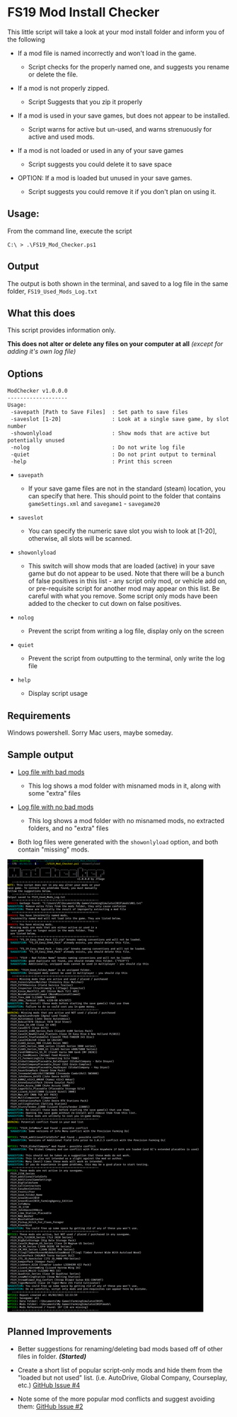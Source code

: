 # FS19 Mod Install Checker

This little script will take a look at your mod install folder and inform you of the following

 * If a mod file is named incorrectly and won't load in the game.
   * Script checks for the properly named one, and suggests you rename or delete the file.

 * If a mod is not properly zipped.
   * Script Suggests that you zip it properly

 * If a mod is used in your save games, but does not appear to be installed.
   * Script warns for active but un-used, and warns strenuously for active and used mods.

 * If a mod is not loaded or used in any of your save games
   * Script suggests you could delete it to save space

 * OPTION: If a mod is loaded but unused in your save games.
   * Script suggests you could remove it if you don't plan on using it.

 ## Usage:

 From the command line, execute the script

 ```
 C:\ > .\FS19_Mod_Checker.ps1
 ```

## Output

The output is both shown in the terminal, and saved to a log file in the same folder, ```FS19_Used_Mods_Log.txt```

## What this does

This script provides information only. 

__This does not alter or delete any files on your computer at all__ _(except for adding it's own log file)_

## Options

```
ModChecker v1.0.0.0
-------------------
Usage:
 -savepath [Path to Save Files]  : Set path to save files
 -saveslot [1-20]                : Look at a single save game, by slot number
 -showonlyload                   : Show mods that are active but potentially unused
 -nolog                          : Do not write log file
 -quiet                          : Do not print output to terminal
 -help                           : Print this screen
```

 * ```savepath```
   * If your save game files are not in the standard (steam) location, you can specify that here.  This should point to the folder that contains ```gameSettings.xml``` and ```savegame1``` - ```savegame20```

 * ```saveslot```
   * You can specify the numeric save slot you wish to look at [1-20], otherwise, all slots will be scanned.

 * ```showonlyload```
   * This switch will show mods that are loaded (active) in your save game but do not appear to be used.  Note that there will be a bunch of false positives in this list - any script only mod, or vehicle add on, or pre-requisite script for another mod may appear on this list.  Be careful with what you remove.  Some script only mods have been added to the checker to cut down on false positives.

 * ```nolog```
   * Prevent the script from writing a log file, display only on the screen

 * ```quiet```
   * Prevent the script from outputting to the terminal, only write the log file

 * ```help```
   * Display script usage

## Requirements

Windows powershell.  Sorry Mac users, maybe someday.

## Sample output

 * [Log file with bad mods](FS19_Sample_Log.txt)
   * This log shows a mod folder with misnamed mods in it, along with some "extra" files

 * [Log file with no bad mods](FS19_Sample_Log_Clean.txt)
   * This log shows a mod folder with no misnamed mods, no extracted folders, and no "extra" files

 * Both log files were generated with the ```showonlyload``` option, and both contain "missing" mods.


![Sample Terminal](CommandOutput.png)


## Planned Improvements

 * Better suggestions for renaming/deleting bad mods based off of other files in folder. ___(Started)___

 * Create a short list of popular script-only mods and hide them from the "loaded but not used" list. (i.e. AutoDrive, Global Company, Courseplay, etc.) [GitHub Issue #4](https://github.com/jtsage/FS19_Mod_Checker/issues/4)

 * Note some of the more popular mod conflicts and suggest avoiding them: [GitHub Issue #2](https://github.com/jtsage/FS19_Mod_Checker/issues/2)
